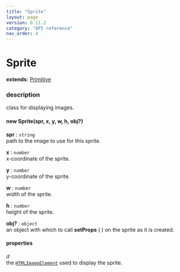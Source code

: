 ```yaml
---
title: "Sprite"
layout: page
version: 0.11.2
category: "API reference"
nav_order: 4
---
```


# Sprite

**extends:** [Primitive](primitive)

### description
class for displaying images.

#### new Sprite(spr, x, y, w, h, obj?)

**spr** : `string`\
path to the image to use for this sprite.

**x** : `number`\
x-coordinate of the sprite.

**y** : `number`\
y-coordinate of the sprite.

**w** : `number`\
width of the sprite.

**h** : `number`\
height of the sprite.

**obj?** : `object`\
an object with which to call **setProps** ( ) on the sprite as it is created.

#### properties
*d*\
the [`HTMLImageElement`](https://developer.mozilla.org/en-US/docs/Web/API/HTMLImageElement) used to display the sprite.
